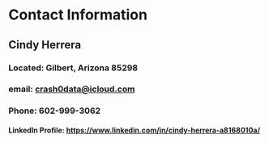 
# Contact Information
## Cindy Herrera
   ### Located: Gilbert, Arizona 85298 
   ### email: crash0data@icloud.com 
   ### Phone: 602-999-3062
   #### LinkedIn Profile: https://www.linkedin.com/in/cindy-herrera-a8168010a/
   




